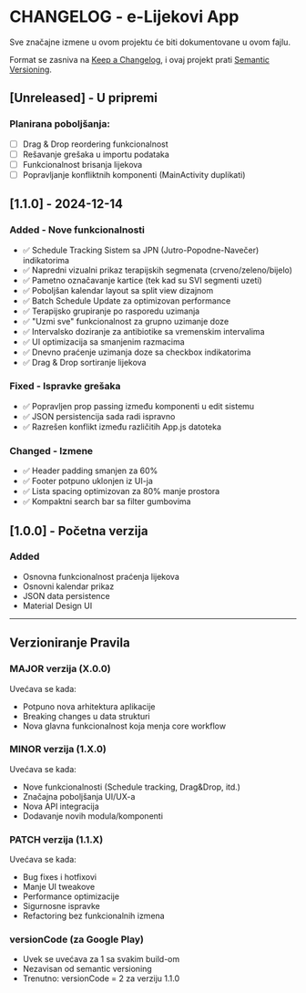 # CHANGELOG - e-Lijekovi App

Sve značajne izmene u ovom projektu će biti dokumentovane u ovom fajlu.

Format se zasniva na [Keep a Changelog](https://keepachangelog.com/en/1.0.0/),
i ovaj projekt prati [Semantic Versioning](https://semver.org/spec/v2.0.0.html).

## [Unreleased] - U pripremi
### Planirana poboljšanja:
- [ ] Drag & Drop reordering funkcionalnost
- [ ] Rešavanje grešaka u importu podataka
- [ ] Funkcionalnost brisanja lijekova
- [ ] Popravljanje konfliktnih komponenti (MainActivity duplikati)

## [1.1.0] - 2024-12-14
### Added - Nove funkcionalnosti
- ✅ Schedule Tracking Sistem sa JPN (Jutro-Popodne-Navečer) indikatorima
- ✅ Napredni vizualni prikaz terapijskih segmenata (crveno/zeleno/bijelo)
- ✅ Pametno označavanje kartice (tek kad su SVI segmenti uzeti)
- ✅ Poboljšan kalendar layout sa split view dizajnom
- ✅ Batch Schedule Update za optimizovan performance
- ✅ Terapijsko grupiranje po rasporedu uzimanja
- ✅ "Uzmi sve" funkcionalnost za grupno uzimanje doze
- ✅ Intervalsko doziranje za antibiotike sa vremenskim intervalima
- ✅ UI optimizacija sa smanjenim razmacima
- ✅ Dnevno praćenje uzimanja doze sa checkbox indikatorima
- ✅ Drag & Drop sortiranje lijekova

### Fixed - Ispravke grešaka
- ✅ Popravljen prop passing između komponenti u edit sistemu
- ✅ JSON persistencija sada radi ispravno
- ✅ Razrešen konflikt između različitih App.js datoteka

### Changed - Izmene
- ✅ Header padding smanjen za 60%
- ✅ Footer potpuno uklonjen iz UI-ja
- ✅ Lista spacing optimizovan za 80% manje prostora
- ✅ Kompaktni search bar sa filter gumbovima

## [1.0.0] - Početna verzija
### Added
- Osnovna funkcionalnost praćenja lijekova
- Osnovni kalendar prikaz
- JSON data persistence
- Material Design UI

---

## Verzioniranje Pravila

### MAJOR verzija (X.0.0)
Uvećava se kada:
- Potpuno nova arhitektura aplikacije
- Breaking changes u data strukturi
- Nova glavna funkcionalnost koja menja core workflow

### MINOR verzija (1.X.0) 
Uvećava se kada:
- Nove funkcionalnosti (Schedule tracking, Drag&Drop, itd.)
- Značajna poboljšanja UI/UX-a
- Nova API integracija
- Dodavanje novih modula/komponenti

### PATCH verzija (1.1.X)
Uvećava se kada:
- Bug fixes i hotfixovi
- Manje UI tweakove
- Performance optimizacije
- Sigurnosne ispravke
- Refactoring bez funkcionalnih izmena

### versionCode (za Google Play)
- Uvek se uvećava za 1 sa svakim build-om
- Nezavisan od semantic versioning
- Trenutno: versionCode = 2 za verziju 1.1.0
